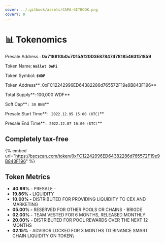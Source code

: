 ```yaml
---
cover: ../.gitbook/assets/CAPA-GITBOOK.png
coverY: 0
---
```


# 📊 Tokenomics

Presale Address : **0x718810b0c7015Af20D3E87847478185463151859**

Token Name: **`Wallet DeFi`**

Token Symbol: **`$WDF`**

Token Address**`:`0xFC12242996ED64382286d765572F19e9B843F196**

Total Supply**`:`100,000 WDF**&#x20;

Soft Cap**`: 30 BNB`**

Presale Start Time**`: 2022.12.05 15:00 (UTC)`**

Presale End Time**`: 2022.12.07 16:00 (UTC)`**

## Completely tax-free

{% embed url="https://bscscan.com/token/0xFC12242996ED64382286d765572F19e9B843F196" %}

## Token Metrics

* **40.99% -** PRESALE -&#x20;
* **19.86% -** LIQUIDITY
* **10.00% -** DISTRIBUTED FOR PROVIDING LIQUIDITY TO CEX AND MARKETING&#x20;
* **05.00% -** RESERVED FOR OTHER POOLS OR CHAINS - BRIGDE
* **02.00% -** TEAM VESTED FOR 6 MONTHS, RELEASED MONTHLY
* **20.00%** - DISTRIBUTED FOR POOL REWARDS OVER THE NEXT 12 MONTHS
* **02.15%** - ADVISOR LOCKED FOR 3 MONTHS TO BINANCE SMART CHAIN LIQUIDITY ON TOKEN\
